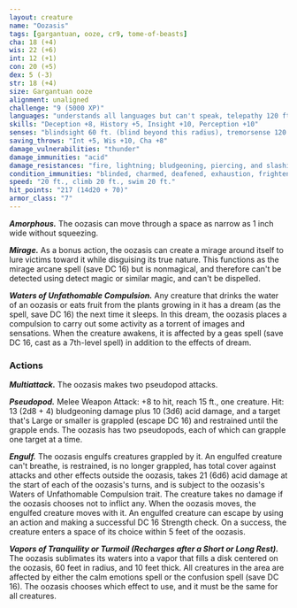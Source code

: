 ```yaml
---
layout: creature
name: "Oozasis"
tags: [gargantuan, ooze, cr9, tome-of-beasts]
cha: 18 (+4)
wis: 22 (+6)
int: 12 (+1)
con: 20 (+5)
dex: 5 (-3)
str: 18 (+4)
size: Gargantuan ooze
alignment: unaligned
challenge: "9 (5000 XP)"
languages: "understands all languages but can't speak, telepathy 120 ft."
skills: "Deception +8, History +5, Insight +10, Perception +10"
senses: "blindsight 60 ft. (blind beyond this radius), tremorsense 120 ft."
saving_throws: "Int +5, Wis +10, Cha +8"
damage_vulnerabilities: "thunder"
damage_immunities: "acid"
damage_resistances: "fire, lightning; bludgeoning, piercing, and slashing from nonmagical weapons"
condition_immunities: "blinded, charmed, deafened, exhaustion, frightened, prone"
speed: "20 ft., climb 20 ft., swim 20 ft."
hit_points: "217 (14d20 + 70)"
armor_class: "7"
---
```


***Amorphous.*** The oozasis can move through a space as narrow as 1 inch wide without squeezing.

***Mirage.*** As a bonus action, the oozasis can create a mirage around itself to lure victims toward it while disguising its true nature. This functions as the mirage arcane spell (save DC 16) but is nonmagical, and therefore can't be detected using detect magic or similar magic, and can't be dispelled.

***Waters of Unfathomable Compulsion.*** Any creature that drinks the water of an oozasis or eats fruit from the plants growing in it has a dream (as the spell, save DC 16) the next time it sleeps. In this dream, the oozasis places a compulsion to carry out some activity as a torrent of images and sensations. When the creature awakens, it is affected by a geas spell (save DC 16, cast as a 7th-level spell) in addition to the effects of dream.

### Actions

***Multiattack.*** The oozasis makes two pseudopod attacks.

***Pseudopod.*** Melee Weapon Attack: +8 to hit, reach 15 ft., one creature. Hit: 13 (2d8 + 4) bludgeoning damage plus 10 (3d6) acid damage, and a target that's Large or smaller is grappled (escape DC 16) and restrained until the grapple ends. The oozasis has two pseudopods, each of which can grapple one target at a time.

***Engulf.*** The oozasis engulfs creatures grappled by it. An engulfed creature can't breathe, is restrained, is no longer grappled, has total cover against attacks and other effects outside the oozasis, takes 21 (6d6) acid damage at the start of each of the oozasis's turns, and is subject to the oozasis's Waters of Unfathomable Compulsion trait. The creature takes no damage if the oozasis chooses not to inflict any. When the oozasis moves, the engulfed creature moves with it. An engulfed creature can escape by using an action and making a successful DC 16 Strength check. On a success, the creature enters a space of its choice within 5 feet of the oozasis.

***Vapors of Tranquility or Turmoil (Recharges after a Short or Long Rest).*** The oozasis sublimates its waters into a vapor that fills a disk centered on the oozasis, 60 feet in radius, and 10 feet thick. All creatures in the area are affected by either the calm emotions spell or the confusion spell (save DC 16). The oozasis chooses which effect to use, and it must be the same for all creatures.

